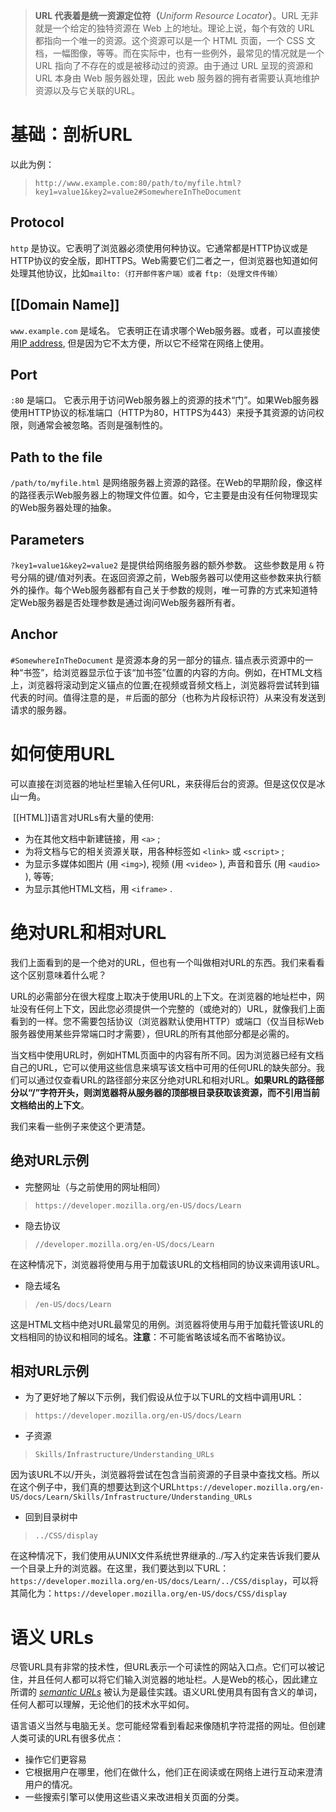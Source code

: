 >**URL 代表着是统一资源定位符（**_Uniform Resource Locator_**）**。URL 无非就是一个给定的独特资源在 Web 上的地址。理论上说，每个有效的 URL 都指向一个唯一的资源。这个资源可以是一个 HTML 页面，一个 CSS 文档，一幅图像，等等。而在实际中，也有一些例外，最常见的情况就是一个 URL 指向了不存在的或是被移动过的资源。由于通过 URL 呈现的资源和 URL 本身由 Web 服务器处理，因此 web 服务器的拥有者需要认真地维护资源以及与它关联的URL。

# 基础：剖析URL

以此为例：
> `http://www.example.com:80/path/to/myfile.html?key1=value1&key2=value2#SomewhereInTheDocument`

## Protocol

`http` 是协议。它表明了浏览器必须使用何种协议。它通常都是HTTP协议或是HTTP协议的安全版，即HTTPS。Web需要它们二者之一，但浏览器也知道如何处理其他协议，比如`mailto:（打开邮件客户端）或者` `ftp:（处理文件传输）`

## [[Domain Name]]

`www.example.com` 是域名。 它表明正在请求哪个Web服务器。或者，可以直接使用[IP address](https://developer.mozilla.org/zh-CN/docs/Glossary/IP_Address), 但是因为它不太方便，所以它不经常在网络上使用。

## Port

`:80` 是端口。 它表示用于访问Web服务器上的资源的技术“门”。如果Web服务器使用HTTP协议的标准端口（HTTP为80，HTTPS为443）来授予其资源的访问权限，则通常会被忽略。否则是强制性的。

## Path to the file 

`/path/to/myfile.html` 是网络服务器上资源的路径。在Web的早期阶段，像这样的路径表示Web服务器上的物理文件位置。如今，它主要是由没有任何物理现实的Web服务器处理的抽象。

## Parameters

`?key1=value1&key2=value2` 是提供给网络服务器的额外参数。 这些参数是用 `&` 符号分隔的键/值对列表。在返回资源之前，Web服务器可以使用这些参数来执行额外的操作。每个Web服务器都有自己关于参数的规则，唯一可靠的方式来知道特定Web服务器是否处理参数是通过询问Web服务器所有者。

## Anchor

`#SomewhereInTheDocument` 是资源本身的另一部分的锚点. 锚点表示资源中的一种“书签”，给浏览器显示位于该“加书签”位置的内容的方向。例如，在HTML文档上，浏览器将滚动到定义锚点的位置;在视频或音频文档上，浏览器将尝试转到锚代表的时间。值得注意的是，＃后面的部分（也称为片段标识符）从来没有发送到请求的服务器。

# 如何使用URL

可以直接在浏览器的地址栏里输入任何URL，来获得后台的资源。但是这仅仅是冰山一角。

 [[HTML]]语言对URLs有大量的使用:

-   为在其他文档中新建链接，用 `<a>` ;
-   为将文档与它的相关资源关联，用各种标签如 `<link>` 或 `<script>` ;
-   为显示多媒体如图片 (用 `<img>`), 视频 (用 `<video>` ), 声音和音乐 (用 `<audio>` ), 等等;
-   为显示其他HTML文档，用 `<iframe>` .

# 绝对URL和相对URL

我们上面看到的是一个绝对的URL，但也有一个叫做相对URL的东西。我们来看看这个区别意味着什么呢？

URL的必需部分在很大程度上取决于使用URL的上下文。在浏览器的地址栏中，网址没有任何上下文，因此您必须提供一个完整的（或绝对的）URL，就像我们上面看到的一样。您不需要包括协议（浏览器默认使用HTTP）或端口（仅当目标Web服务器使用某些异常端口时才需要），但URL的所有其他部分都是必需的。

当文档中使用URL时，例如HTML页面中的内容有所不同。因为浏览器已经有文档自己的URL，它可以使用这些信息来填写该文档中可用的任何URL的缺失部分。我们可以通过仅查看URL的路径部分来区分绝对URL和相对URL。**如果URL的路径部分以“/”字符开头，则浏览器将从服务器的顶部根目录获取该资源，而不引用当前文档给出的上下文**。

我们来看一些例子来使这个更清楚。

## 绝对URL示例

- 完整网址（与之前使用的网址相同）

> `https://developer.mozilla.org/en-US/docs/Learn`

- 隐去协议

> `//developer.mozilla.org/en-US/docs/Learn`

在这种情况下，浏览器将使用与用于加载该URL的文档相同的协议来调用该URL。

- 隐去域名

> `/en-US/docs/Learn`

这是HTML文档中绝对URL最常见的用例。浏览器将使用与用于加载托管该URL的文档相同的协议和相同的域名。**注意**：不可能省略该域名而不省略协议。

## 相对URL示例

- 为了更好地了解以下示例，我们假设从位于以下URL的文档中调用URL： 

> `https://developer.mozilla.org/en-US/docs/Learn`

- 子资源

> `Skills/Infrastructure/Understanding_URLs`

因为该URL不以/开头，浏览器将尝试在包含当前资源的子目录中查找文档。所以在这个例子中，我们真的想要达到这个URL`https://developer.mozilla.org/en-US/docs/Learn/Skills/Infrastructure/Understanding_URLs`

- 回到目录树中

> `../CSS/display`

在这种情况下，我们使用从UNIX文件系统世界继承的../写入约定来告诉我们要从一个目录上升的浏览器。在这里，我们要达到以下URL：`https://developer.mozilla.org/en-US/docs/Learn/../CSS/display`，可以将其简化为：`https://developer.mozilla.org/en-US/docs/CSS/display`

# 语义 URLs

尽管URL具有非常的技术性，但URL表示一个可读性的网站入口点。它们可以被记住，并且任何人都可以将它们输入浏览器的地址栏。人是Web的核心，因此建立所谓的 _[semantic URLs](http://en.wikipedia.org/wiki/Semantic_URL)_ 被认为是最佳实践。语义URL使用具有固有含义的单词，任何人都可以理解，无论他们的技术水平如何。

语言语义当然与电脑无关。您可能经常看到看起来像随机字符混搭的网址。但创建人类可读的URL有很多优点：

-   操作它们更容易
-   它根据用户在哪里，他们在做什么，他们正在阅读或在网络上进行互动来澄清用户的情况。
-   一些搜索引擎可以使用这些语义来改进相关页面的分类。